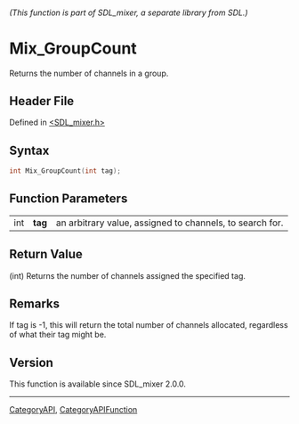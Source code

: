 ###### (This function is part of SDL_mixer, a separate library from SDL.)
# Mix_GroupCount

Returns the number of channels in a group.

## Header File

Defined in [<SDL_mixer.h>](https://github.com/libsdl-org/SDL_mixer/blob/SDL2/include/SDL_mixer.h)

## Syntax

```c
int Mix_GroupCount(int tag);
```

## Function Parameters

|     |         |                                                          |
| --- | ------- | -------------------------------------------------------- |
| int | **tag** | an arbitrary value, assigned to channels, to search for. |

## Return Value

(int) Returns the number of channels assigned the specified tag.

## Remarks

If tag is -1, this will return the total number of channels allocated,
regardless of what their tag might be.

## Version

This function is available since SDL_mixer 2.0.0.

----
[CategoryAPI](CategoryAPI), [CategoryAPIFunction](CategoryAPIFunction)

